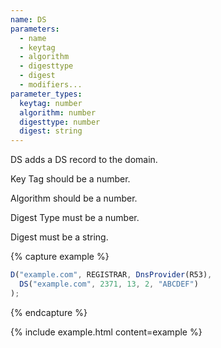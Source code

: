 ```yaml
---
name: DS
parameters:
  - name
  - keytag
  - algorithm
  - digesttype
  - digest
  - modifiers...
parameter_types:
  keytag: number
  algorithm: number
  digesttype: number
  digest: string
---
```


DS adds a DS record to the domain.

Key Tag should be a number.

Algorithm should be a number.

Digest Type must be a number.

Digest must be a string.

{% capture example %}
```js
D("example.com", REGISTRAR, DnsProvider(R53),
  DS("example.com", 2371, 13, 2, "ABCDEF")
);
```
{% endcapture %}

{% include example.html content=example %}
